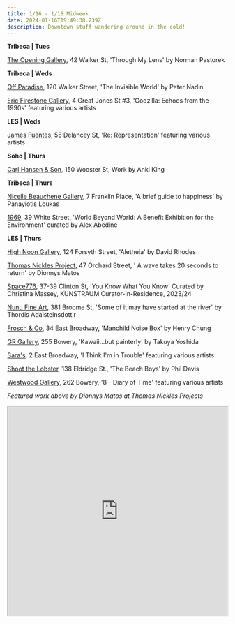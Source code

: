 ```yaml
---
title: 1/16 - 1/18 Midweek
date: 2024-01-16T19:49:38.239Z
description: Downtown stuff wandering around in the cold!
---
```

**T﻿ribeca | Tues**

[The Opening Gallery](https://www.theopeninggallery.com/), 42 Walker St, 'Through My Lens' by Norman Pastorek

**T﻿ribeca | Weds**

[Off Paradise](https://offparadise.com/), 120 Walker Street, 'The Invisible World' by Peter Nadin

[Eric Firestone Gallery](https://www.ericfirestonegallery.com/exhibitions/godzilla-echoes-from-the-1990s-asian-american-arts-network), 4 Great Jones St #3, 'Godzilla: Echoes from the 1990s' featuring various artists

**L﻿ES | Weds**

[James Fuentes](https://jamesfuentes.com/exhibitions/re-representation), 55 Delancey St, 'Re: Representation' featuring various artists

**S﻿oho | Thurs**

[Carl Hansen & Son](https://www.carlhansen.com/), 150 Wooster St, Work by Anki King

**T﻿ribeca | Thurs**

[Nicelle Beauchene Gallery](https://nicellebeauchene.com/exhibitions/panayiotis-loukas-2/), 7 Franklin Place, 'A brief guide to happiness' by Panayiotis Loukas

[1969](http://www.1969gallery.com/upcoming), 39 White Street, 'World Beyond World: A Benefit Exhibition for the Environment' curated by Alex Abedine

**L﻿ES | Thurs**

[High Noon Gallery](https://www.highnoongallery.com/), 124 Forsyth Street, 'Aletheia' by David Rhodes

[Thomas Nickles Project](https://www.thomasnickles.com/exhibitions/31-a-wave-takes-20-seconds-to-return-dionnys-matos/), 47 Orchard Street, ' A wave takes 20 seconds to return' by Dionnys Matos

[Space776](https://www.space776.com/), 37-39 Clinton St, 'You Know What You Know' Curated by Christina Massey, KUNSTRAUM Curator-in-Residence, 2023/24

[Nunu Fine Art](https://www.nunufineart.com/thordis-adalsteinsdottir), 381 Broome St, 'Some of it may have started at the river' by Thordis Adalsteinsdottir

[Frosch & Co](https://froschandco.com/current), 34 East Broadway, 'Manchild Noise Box' by Henry Chung

[GR Gallery](https://www.gr-gallery.com/exhibitions), 255 Bowery, 'Kawaii…but painterly' by Takuya Yoshida

[Sara's](https://saras.world/I-think-im-in-trouble), 2 East Broadway, 'I Think I'm in Trouble' featuring various artists

[Shoot the Lobster](https://www.shootthelobster.com/phildavis-thebeachboys), 138 Eldridge St., 'The Beach Boys' by Phil Davis

[Westwood Gallery](https://www.westwoodgallery.com/exhibitions/8-diary-of-time), 262 Bowery, '8 - Diary of Time' featuring various artists

*F﻿eatured work above by Dionnys Matos at Thomas Nickles Projects*

<iframe src="https://www.google.com/maps/d/u/1/embed?mid=1PVBxje4QK9YVEfUfLZ_3OGe03VvLpSM&ehbc=2E312F" width="100%" height="480"></iframe>